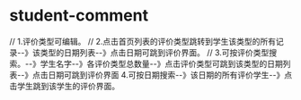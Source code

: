 # student-comment

// 1.评价类型可编辑。
// 2.点击首页列表的评价类型跳转到学生该类型的所有记录--》该类型的日期列表--》点击日期可跳到评价界面。
// 3.可按评价类型搜索。--》学生名字--》各评价类型总数量--》点击评价类型可跳到该类型的日期列表--》点击日期可跳到评价界面
4.可按日期搜索--》该日期的所有评价学生--》点击学生跳到该学生的评价界面。